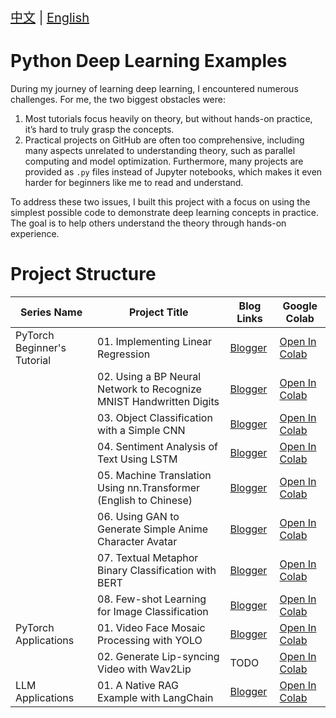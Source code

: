 <p style="font-size: 20px;"><a href="https://github.com/iioSnail/pytorch_deep_learning_examples">中文</a> | <a href="https://github.com/iioSnail/pytorch_deep_learning_examples/blob/main/README.en.md">English</a></p>

# Python Deep Learning Examples

During my journey of learning deep learning, I encountered numerous challenges. For me, the two biggest obstacles were:

1. Most tutorials focus heavily on theory, but without hands-on practice, it’s hard to truly grasp the concepts.
2. Practical projects on GitHub are often too comprehensive, including many aspects unrelated to understanding theory, such as parallel computing and model optimization. Furthermore, many projects are provided as `.py` files instead of Jupyter notebooks, which makes it even harder for beginners like me to read and understand.

To address these two issues, I built this project with a focus on using the simplest possible code to demonstrate deep learning concepts in practice. The goal is to help others understand the theory through hands-on experience.

# Project Structure

| Series Name | Project Title | Blog Links | Google Colab |
|--|--|--|--|
| PyTorch Beginner's Tutorial | 01. Implementing Linear Regression | [Blogger](https://iiosnail.blogspot.com/2024/11/pytorch-en-01.html) | [Open In Colab](https://colab.research.google.com/github/iioSnail/pytorch_deep_learning_examples/blob/main/01_linear_regression.ipynb) |
|| 02. Using a BP Neural Network to Recognize MNIST Handwritten Digits | [Blogger](https://iiosnail.blogspot.com/2024/11/pytorch-en-02.html) | [Open In Colab](https://colab.research.google.com/github/iioSnail/pytorch_deep_learning_examples/blob/main/02_MNIST_classification.ipynb) |
|| 03. Object Classification with a Simple CNN | [Blogger](https://iiosnail.blogspot.com/2024/11/pytorch-en-03.html) | [Open In Colab](https://colab.research.google.com/github/iioSnail/pytorch_deep_learning_examples/blob/main/03_cnn_image_classification.ipynb) |
|| 04. Sentiment Analysis of Text Using LSTM | [Blogger](https://iiosnail.blogspot.com/2024/11/pytorch-en-04.html) | [Open In Colab](https://colab.research.google.com/github/iioSnail/pytorch_deep_learning_examples/blob/main/04_LSTM_sentiment_analysis.ipynb) |
|| 05. Machine Translation Using nn.Transformer (English to Chinese) | [Blogger](https://iiosnail.blogspot.com/2024/11/pytorch-en-05.html) | [Open In Colab](https://github.com/iioSnail/chaotic-transformer-tutorials/blob/master/en_to_zh_demo.ipynb) |
|| 06. Using GAN to Generate Simple Anime Character Avatar | [Blogger](https://iiosnail.blogspot.com/2024/11/pytorch-en-06.html) | [Open In Colab](https://colab.research.google.com/github/iioSnail/pytorch_deep_learning_examples/blob/main/06_GAN_image_generation.ipynb) |
|| 07. Textual Metaphor Binary Classification with BERT | [Blogger](https://iiosnail.blogspot.com/2024/11/pytorch-en-07.html) | [Open In Colab](https://github.com/iioSnail/chaotic-transformer-tutorials/blob/master/bert_classification_demo.ipynb) |
|| 08. Few-shot Learning for Image Classification | [Blogger](https://iiosnail.blogspot.com/2024/11/pytorch-en-08.html) | [Open In Colab](https://colab.research.google.com/github/iioSnail/pytorch_deep_learning_examples/blob/main/08_few_shot_learning.ipynb) |
| PyTorch Applications | 01. Video Face Mosaic Processing with YOLO | [Blogger](https://iiosnail.blogspot.com/2024/12/mosaic-en.html) | [Open In Colab](https://colab.research.google.com/github/iioSnail/pytorch_deep_learning_examples/blob/main/101_mosaic_video.ipynb) |
|| 02. Generate Lip-syncing Video with Wav2Lip | TODO | [Open In Colab](https://colab.research.google.com/github/iioSnail/pytorch_deep_learning_examples/blob/main/102_Wav2Lip_Inference.ipynb) |
| LLM Applications | 01. A Native RAG Example with LangChain | [Blogger](https://iiosnail.blogspot.com/2025/04/native-rag.html) | [Open In Colab](https://colab.research.google.com/github/iioSnail/pytorch_deep_learning_examples/blob/main/201_native_rag.ipynb) |

